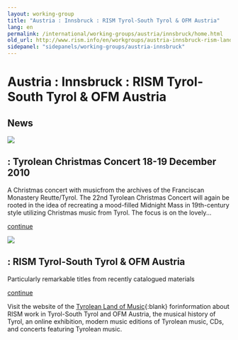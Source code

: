 ```yaml
---
layout: working-group
title: "Austria : Innsbruck : RISM Tyrol-South Tyrol & OFM Austria"
lang: en
permalink: /international/working-groups/austria/innsbruck/home.html
old_url: http://www.rism.info/en/workgroups/austria-innsbruck-rism-landesleitung-tirol-suedtirol-ofm-austria/home.html
sidepanel: "sidepanels/working-groups/austria-innsbruck"
---
```


# Austria : Innsbruck : RISM Tyrol-South Tyrol & OFM Austria

## News

 ![](/resources-old-website/workgroups-images/csm_reutte_2010_480_01_3dd46265ca.jpg)

## : Tyrolean Christmas Concert 18-19 December 2010

A Christmas concert with musicfrom the archives of the Franciscan Monastery Reutte/Tyrol. The 22nd Tyrolean Christmas Concert will again be rooted in the idea of recreating a mood-filled Midnight Mass in 19th-century style utilizing Christmas music from Tyrol. The focus is on the lovely...

[continue](/en/workgroups/austria-innsbruck-rism-landesleitung-tirol-suedtirol-ofm-austria/home/newsdetails/article/192/tyrolean-christmas-concert-18-19-december-2010.html "Tyrolean Christmas Concert 18-19 December 2010")

<!-- -->

 ![](/resources-old-website/workgroups-images/csm_MariaSchoenste_no2133_4c13653095.jpg)

## : RISM Tyrol-South Tyrol & OFM Austria

Particularly remarkable titles from recently catalogued materials

[continue](/en/workgroups/austria-innsbruck-rism-landesleitung-tirol-suedtirol-ofm-austria/home/newsarchiv/remarkable-titles.html "RISM Tyrol-South Tyrol & OFM Austria")

<!-- -->

Visit the website of the [Tyrolean Land of Music](http://www.musikland-tirol.at/){:blank} forinformation about RISM work in Tyrol-South Tyrol and OFM Austria, the musical history of Tyrol, an online exhibition, modern music editions of Tyrolean music, CDs, and concerts featuring Tyrolean music.